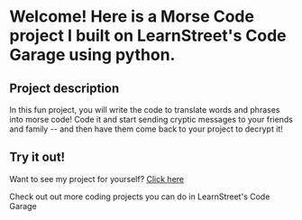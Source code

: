 
Welcome! Here is a Morse Code project I built on LearnStreet's Code Garage using python.
===============================================================================================================

Project description
-------------------------

In this fun project, you will write the code to translate words and phrases into morse code!  Code it and start sending cryptic messages to your friends and family -- and then have them come back to your project to decrypt it!

Try it out!
--------------

Want to see my project for yourself? [Click here](http://www.learnstreet.com//view_profile/512de8bc76b99c4584002b7b/project)

Check out out more coding projects you can do in LearnStreet's Code Garage
